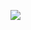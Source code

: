 ![](https://github.com/djtoler/QuickProjectSetup/blob/main/Green%20Best%20Day%20Ever%20Wedding%20Banner%20Print.gif)
